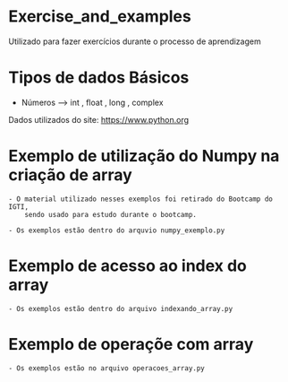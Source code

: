 # Exercise_and_examples
Utilizado para fazer exercícios durante o processo de aprendizagem

# Tipos de dados Básicos 
- Números --> int , float , long , complex


 Dados utilizados do site:
 https://www.python.org
 

# Exemplo de utilização do Numpy na criação de array

    - O material utilizado nesses exemplos foi retirado do Bootcamp do IGTI,
        sendo usado para estudo durante o bootcamp.
   
    - Os exemplos estão dentro do arquvio numpy_exemplo.py

# Exemplo de acesso ao index do array
 
    - Os exemplos estão dentro do arquivo indexando_array.py

# Exemplo de operaçõe com array

    - Os exemplos estão no arquivo operacoes_array.py
